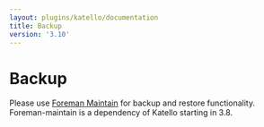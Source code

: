 ```yaml
---
layout: plugins/katello/documentation
title: Backup
version: '3.10'
---
```


# Backup

Please use [Foreman Maintain](plugins/foreman_maintain/) for backup and restore functionality. Foreman-maintain is a dependency of Katello starting in 3.8.
